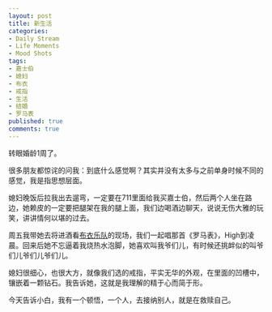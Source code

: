 ```yaml
---
layout: post
title: 新生活
categories:
- Daily Stream
- Life Moments
- Mood Shots
tags:
- 嘉士伯
- 媳妇
- 布衣
- 戒指
- 生活
- 结婚
- 罗马表
published: true
comments: true
---
```

<p>转眼婚龄1周了。</p>

<p>很多朋友都惊诧的问我：到底什么感觉啊？其实并没有太多与之前单身时候不同的感觉，我是指思想层面。</p>

<p>媳妇晚饭后拉我出去遛弯，一定要在711里面给我买嘉士伯，然后两个人坐在路边，她赖皮的一定要把腿架在我的腿上面，我们边喝酒边聊天，说说无伤大雅的玩笑，讲讲情何以堪的过去。</p>

<p>周五我带她去将进酒看<a href="http://www.douban.com/artist/buyiband/">布衣乐队</a>的现场，我们一起唱那首《罗马表》，High到凌晨。回来后她不忘逼着我烧热水泡脚，她喜欢叫我爷们儿，有时候还挑衅似的叫爷们儿爷们儿爷们儿。</p>

<p>媳妇很细心，也很大方，就像我们选的戒指，平实无华的外观，在里面的凹槽中，镶嵌着一颗钻石。我告诉她，这就是我理解的精于心而简于形。</p>

<p>今天告诉小白，我有一个顿悟，一个人，去接纳别人，就是在救赎自己。</p>
